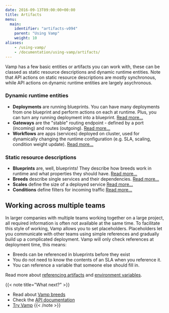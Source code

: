 ```yaml
---
date: 2016-09-13T09:00:00+00:00
title: Artifacts
menu:
  main:
    identifier: "artifacts-v094"
    parent: "Using Vamp"
    weight: 10
aliases:
    - /using-vamp/
    - /documentation/using-vamp/artifacts/
---
```


Vamp has a few basic entities or artifacts you can work with, these can be classed as static resource descriptions and dynamic runtime entities. Note that API actions on static resource descriptions are mostly synchronous, while API actions on dynamic runtime entities are largely asychronous.

### Dynamic runtime entities

-   **Deployments** are running blueprints. You can have many deployments from one blueprint and perform actions on each at runtime. Plus, you can turn any running deployment into a blueprint.  [Read more...](/documentation/using-vamp/v0.9.4/deployments/)  
-   **Gateways** are the "stable" routing endpoint - defined by a port (incoming) and routes (outgoing).  [Read more...](/documentation/using-vamp/v0.9.4/gateways/) 
-   **Workflows** are apps (services) deployed on cluster, used for dynamically changing the runtime configuration (e.g. SLA, scaling, condition weight update).  [Read more...](/documentation/using-vamp/v0.9.4/workflows/)

### Static resource descriptions

-   **Blueprints** are, well, blueprints! They describe how breeds work in runtime and what properties they should have.  [Read more...](/documentation/using-vamp/v0.9.4/blueprints/)  
-   **Breeds** describe single services and their dependencies.  [Read more...](/documentation/using-vamp/v0.9.4/breeds/)
-   **Scales** define the size of a deployed service [Read more...](documentation/using-vamp/v0.9.4/blueprints/#scale)
-   **Conditions** define filters for incoming traffic [Read more...](documentation/using-vamp/v0.9.4/conditions)

## Working across multiple teams

In larger companies with multiple teams working together on a large project, all required information is often not available at the same time. To facilitate this style of working, Vamp allows you to set placeholders. Placeholders let you communicate with other teams using simple references and gradually build up a complicated deployment. Vamp will only check references at deployment time, this means:

- Breeds can be referenced in blueprints before they exist 
- You do not need to know the contents of an SLA when you reference it.
- You can reference a variable that someone else should fill in.

Read more about [referencing artifacts](/documentation/using-vamp/v0.9.4/references/) and [environment variables](/documentation/using-vamp/v0.9.4/environment-variables/).

{{< note title="What next?" >}}
* Read about [Vamp breeds](/documentation/using-vamp/v0.9.4/breeds/)
* Check the [API documentation](/documentation/api/v0.9.4/api-reference)
* [Try Vamp](/documentation/installation/hello-world)
{{< /note >}}
